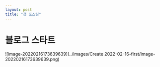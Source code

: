 ```yaml
---
layout: post
title: "첫 포스팅"
---
```


# 블로그 스타트

![image-20220216173639639](../images/Create 2022-02-16-first/image-20220216173639639.png)

